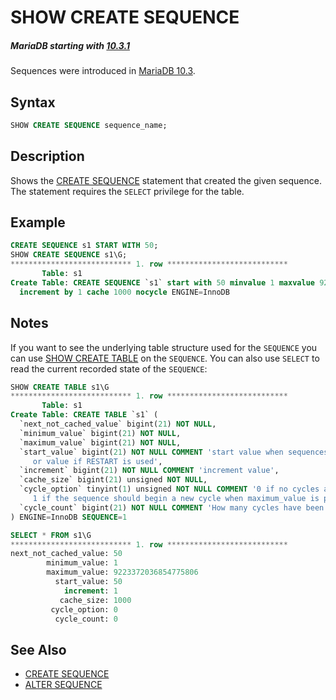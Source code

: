 # SHOW CREATE SEQUENCE

##### MariaDB starting with [10.3.1](/kb/en/mariadb-1031-release-notes/)

Sequences were introduced in [MariaDB 10.3](/kb/en/what-is-mariadb-103/).

## Syntax

```sql
SHOW CREATE SEQUENCE sequence_name;
```

## Description

Shows the [CREATE SEQUENCE](/sql-statements-structure/sequences/create-sequence/) statement that created the given sequence. The statement requires the `SELECT` privilege for the table.

## Example

```sql
CREATE SEQUENCE s1 START WITH 50;
SHOW CREATE SEQUENCE s1\G;
*************************** 1. row ***************************
       Table: s1
Create Table: CREATE SEQUENCE `s1` start with 50 minvalue 1 maxvalue 9223372036854775806 
  increment by 1 cache 1000 nocycle ENGINE=InnoDB
```

## Notes

If you want to see the underlying table structure used for the `SEQUENCE`
you can use [SHOW CREATE TABLE](/sql-statements-structure/sql-statements/administrative-sql-statements/show/show-create-table/) on the `SEQUENCE`. You can also use `SELECT` to read the current recorded state of the `SEQUENCE`:

```sql
SHOW CREATE TABLE s1\G
*************************** 1. row ***************************
       Table: s1
Create Table: CREATE TABLE `s1` (
  `next_not_cached_value` bigint(21) NOT NULL,
  `minimum_value` bigint(21) NOT NULL,
  `maximum_value` bigint(21) NOT NULL,
  `start_value` bigint(21) NOT NULL COMMENT 'start value when sequences is created 
     or value if RESTART is used',
  `increment` bigint(21) NOT NULL COMMENT 'increment value',
  `cache_size` bigint(21) unsigned NOT NULL,
  `cycle_option` tinyint(1) unsigned NOT NULL COMMENT '0 if no cycles are allowed, 
     1 if the sequence should begin a new cycle when maximum_value is passed',
  `cycle_count` bigint(21) NOT NULL COMMENT 'How many cycles have been done'
) ENGINE=InnoDB SEQUENCE=1

SELECT * FROM s1\G
*************************** 1. row ***************************
next_not_cached_value: 50
        minimum_value: 1
        maximum_value: 9223372036854775806
          start_value: 50
            increment: 1
           cache_size: 1000
         cycle_option: 0
          cycle_count: 0
```

## See Also

- [CREATE SEQUENCE](/sql-statements-structure/sequences/create-sequence/)
- [ALTER SEQUENCE](/sql-statements-structure/sequences/alter-sequence/)